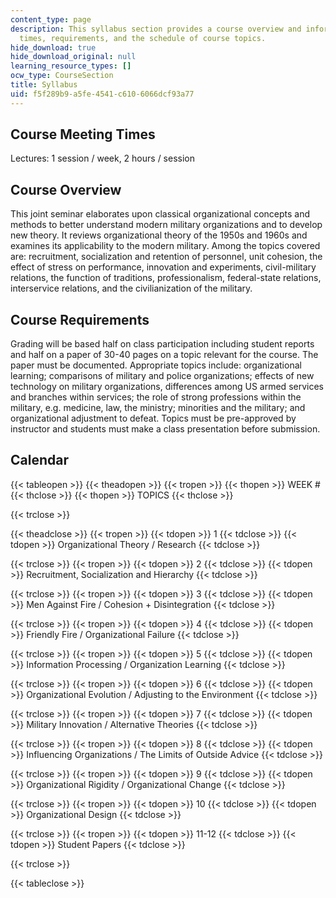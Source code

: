 ```yaml
---
content_type: page
description: This syllabus section provides a course overview and information on meeting
  times, requirements, and the schedule of course topics.
hide_download: true
hide_download_original: null
learning_resource_types: []
ocw_type: CourseSection
title: Syllabus
uid: f5f289b9-a5fe-4541-c610-6066dcf93a77
---
```


Course Meeting Times
--------------------

Lectures: 1 session / week, 2 hours / session

Course Overview
---------------

This joint seminar elaborates upon classical organizational concepts and methods to better understand modern military organizations and to develop new theory. It reviews organizational theory of the 1950s and 1960s and examines its applicability to the modern military. Among the topics covered are: recruitment, socialization and retention of personnel, unit cohesion, the effect of stress on performance, innovation and experiments, civil-military relations, the function of traditions, professionalism, federal-state relations, interservice relations, and the civilianization of the military.

Course Requirements
-------------------

Grading will be based half on class participation including student reports and half on a paper of 30-40 pages on a topic relevant for the course. The paper must be documented. Appropriate topics include: organizational learning; comparisons of military and police organizations; effects of new technology on military organizations, differences among US armed services and branches within services; the role of strong professions within the military, e.g. medicine, law, the ministry; minorities and the military; and organizational adjustment to defeat. Topics must be pre-approved by instructor and students must make a class presentation before submission.

Calendar
--------

{{< tableopen >}}
{{< theadopen >}}
{{< tropen >}}
{{< thopen >}}
WEEK #
{{< thclose >}}
{{< thopen >}}
TOPICS
{{< thclose >}}

{{< trclose >}}

{{< theadclose >}}
{{< tropen >}}
{{< tdopen >}}
1
{{< tdclose >}}
{{< tdopen >}}
Organizational Theory / Research
{{< tdclose >}}

{{< trclose >}}
{{< tropen >}}
{{< tdopen >}}
2
{{< tdclose >}}
{{< tdopen >}}
Recruitment, Socialization and Hierarchy
{{< tdclose >}}

{{< trclose >}}
{{< tropen >}}
{{< tdopen >}}
3
{{< tdclose >}}
{{< tdopen >}}
Men Against Fire / Cohesion + Disintegration
{{< tdclose >}}

{{< trclose >}}
{{< tropen >}}
{{< tdopen >}}
4
{{< tdclose >}}
{{< tdopen >}}
Friendly Fire / Organizational Failure
{{< tdclose >}}

{{< trclose >}}
{{< tropen >}}
{{< tdopen >}}
5
{{< tdclose >}}
{{< tdopen >}}
Information Processing / Organization Learning
{{< tdclose >}}

{{< trclose >}}
{{< tropen >}}
{{< tdopen >}}
6
{{< tdclose >}}
{{< tdopen >}}
Organizational Evolution / Adjusting to the Environment
{{< tdclose >}}

{{< trclose >}}
{{< tropen >}}
{{< tdopen >}}
7
{{< tdclose >}}
{{< tdopen >}}
Military Innovation / Alternative Theories
{{< tdclose >}}

{{< trclose >}}
{{< tropen >}}
{{< tdopen >}}
8
{{< tdclose >}}
{{< tdopen >}}
Influencing Organizations / The Limits of Outside Advice
{{< tdclose >}}

{{< trclose >}}
{{< tropen >}}
{{< tdopen >}}
9
{{< tdclose >}}
{{< tdopen >}}
Organizational Rigidity / Organizational Change
{{< tdclose >}}

{{< trclose >}}
{{< tropen >}}
{{< tdopen >}}
10
{{< tdclose >}}
{{< tdopen >}}
Organizational Design
{{< tdclose >}}

{{< trclose >}}
{{< tropen >}}
{{< tdopen >}}
11-12
{{< tdclose >}}
{{< tdopen >}}
Student Papers
{{< tdclose >}}

{{< trclose >}}

{{< tableclose >}}
